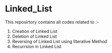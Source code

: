 # Linked_List
This reposirtory contains all codes related to :-
1. Creation of Linked List
2. Deletion of Linked List
3. Reversing of Linked List using Ilterative Method
4. Recurrsion in Linked List
